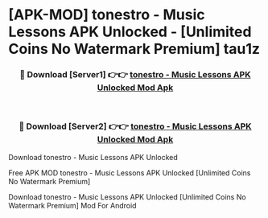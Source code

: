 # [APK-MOD] tonestro - Music Lessons APK Unlocked - [Unlimited Coins No Watermark Premium] tau1z



<div align="center">
<h3>🔴 Download [Server1] 👉👉 <a href="https://momento.my/?title=tonestro_-_Music_Lessons_APK_Unlocked">tonestro - Music Lessons APK Unlocked Mod Apk</a></h3><br>

<h3>🔴 Download [Server2] 👉👉 <a href="https://momento.my/?title=tonestro_-_Music_Lessons_APK_Unlocked">tonestro - Music Lessons APK Unlocked Mod Apk</a></h3>
</div>



Download tonestro - Music Lessons APK Unlocked 

Free APK MOD tonestro - Music Lessons APK Unlocked [Unlimited Coins No Watermark Premium]

Download tonestro - Music Lessons APK Unlocked [Unlimited Coins No Watermark Premium] Mod For Android
